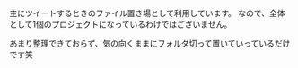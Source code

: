 主にツイートするときのファイル置き場として利用しています。
なので、全体として1個のプロジェクトになっているわけではございません。

あまり整理できておらず、気の向くままにフォルダ切って置いていっているだけです笑
